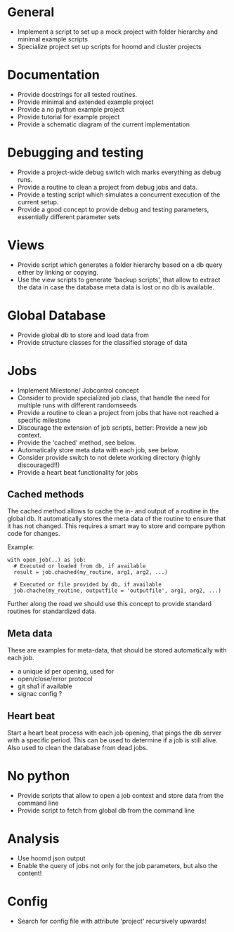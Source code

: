 # General

  * Implement a script to set up a mock project with folder hierarchy and minimal example scripts
  * Specialize project set up scripts for hoomd and cluster projects

# Documentation

  * Provide docstrings for all tested routines.
  * Provide minimal and extended example project
  * Provide a no python example project
  * Provide tutorial for example project
  * Provide a schematic diagram of the current implementation

# Debugging and testing

  * Provide a project-wide debug switch wich marks everything as debug runs.
  * Provide a routine to clean a project from debug jobs and data.
  * Provide a testing script which simulates a concurrent execution of the current setup.
  * Provide a good concept to provide debug and testing parameters, essentially different parameter sets

# Views

  * Provide script which generates a folder hierarchy based on a db query either by linking or copying.
  * Use the view scripts to generate 'backup scripts', that allow to  extract the data in case the database meta data is lost or no db is available.

# Global Database

  * Provide global db to store and load data from
  * Provide structure classes for the classified storage of data

# Jobs

  * Implement Milestone/ Jobcontrol concept
  * Consider to provide specialized job class, that handle the need for multiple runs with different randomseeds
  * Provide a routine to clean a project from jobs that have not reached a specific milestone
  * Discourage the extension of job scripts, better: Provide a new job context.
  * Provide the 'cached' method, see below.
  * Automatically store meta data with each job, see below.
  * Consider provide switch to not delete working directory (highly discouraged!!)
  * Provide a heart beat functionality for jobs

## Cached methods

The cached method allows to cache the in- and output of a routine in the global db.
It automatically stores the meta data of the routine to ensure that it has not changed.
This requires a smart way to store and compare python code for changes.

Example:
  
    with open_job(..) as job:
      # Executed or loaded from db, if available
      result = job.chached(my_routine, arg1, arg2, ...)  

      # Executed or file provided by db, if available
      job.chache(my_routine, outputfile = 'outputfile', arg1, arg2, ...)

Further along the road we should use this concept to provide standard routines for standardized data.

## Meta data
  
These are examples for meta-data, that should be stored automatically with each job.

  * a unique id per opening, used for
  * open/close/error protocol
  * git sha1 if available
  * signac config ?

## Heart beat

Start a heart beat process with each job opening, that pings the db server with a specific period.
This can be used to determine if a job is still alive.
Also used to clean the database from dead jobs.

# No python

  * Provide scripts that allow to open a job context and store data from the command line
  * Provide script to fetch from global db from the command line

# Analysis

  * Use hoomd json output
  * Enable the query of jobs not only for the job parameters, but also the content!

# Config
    
  * Search for config file with attribute 'project' recursively upwards!
